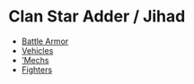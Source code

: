 # Clan Star Adder / Jihad 

- [Battle Armor](jihad/battlearmor.md) 
- [Vehicles](jihad/vehicles.md) 
- [’Mechs](jihad/mechs.md) 
- [Fighters](jihad/fighters.md) 

